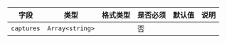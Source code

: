 | 字段 | 类型 | 格式类型 | 是否必须 | 默认值 | 说明 |
|---|---|---|---|---|---|
| `captures` | `Array<string>` |  | 否 |  |
